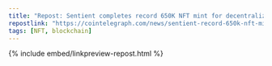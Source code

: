 ```yaml
---
title: "Repost: Sentient completes record 650K NFT mint for decentralized 'loyal' AI model"
repostlink: "https://cointelegraph.com/news/sentient-record-650k-nft-mint-decentralized-loyal-ai-model"
tags: [NFT, blockchain]
---
```


{% include embed/linkpreview-repost.html %}